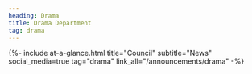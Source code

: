 ```yaml
---
heading: Drama
title: Drama Department
tag: drama
---
```


{%- include at-a-glance.html title="Council" subtitle="News" social_media=true tag="drama" link_all="/announcements/drama" -%}